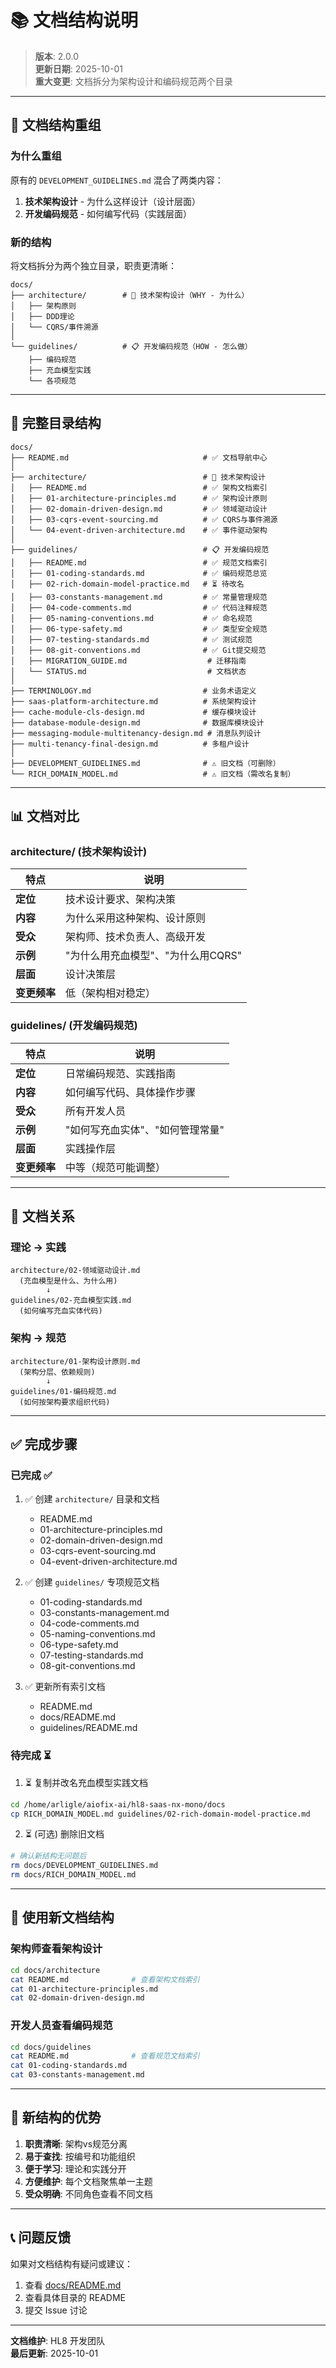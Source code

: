 # 📚 文档结构说明

> **版本**: 2.0.0  
> **更新日期**: 2025-10-01  
> **重大变更**: 文档拆分为架构设计和编码规范两个目录

---

## 🎯 文档结构重组

### 为什么重组

原有的 `DEVELOPMENT_GUIDELINES.md` 混合了两类内容：

1. **技术架构设计** - 为什么这样设计（设计层面）
2. **开发编码规范** - 如何编写代码（实践层面）

### 新的结构

将文档拆分为两个独立目录，职责更清晰：

```
docs/
├── architecture/        # 📐 技术架构设计（WHY - 为什么）
│   ├── 架构原则
│   ├── DDD理论
│   └── CQRS/事件溯源
│
└── guidelines/          # 📋 开发编码规范（HOW - 怎么做）
    ├── 编码规范
    ├── 充血模型实践
    └── 各项规范
```

---

## 📁 完整目录结构

```
docs/
├── README.md                              # ✅ 文档导航中心
│
├── architecture/                          # 📐 技术架构设计
│   ├── README.md                          # ✅ 架构文档索引
│   ├── 01-architecture-principles.md      # ✅ 架构设计原则
│   ├── 02-domain-driven-design.md         # ✅ 领域驱动设计
│   ├── 03-cqrs-event-sourcing.md          # ✅ CQRS与事件溯源
│   └── 04-event-driven-architecture.md    # ✅ 事件驱动架构
│
├── guidelines/                            # 📋 开发编码规范
│   ├── README.md                          # ✅ 规范文档索引
│   ├── 01-coding-standards.md             # ✅ 编码规范总览
│   ├── 02-rich-domain-model-practice.md   # ⏳ 待改名
│   ├── 03-constants-management.md         # ✅ 常量管理规范
│   ├── 04-code-comments.md                # ✅ 代码注释规范
│   ├── 05-naming-conventions.md           # ✅ 命名规范
│   ├── 06-type-safety.md                  # ✅ 类型安全规范
│   ├── 07-testing-standards.md            # ✅ 测试规范
│   ├── 08-git-conventions.md              # ✅ Git提交规范
│   ├── MIGRATION_GUIDE.md                  # 迁移指南
│   └── STATUS.md                           # 文档状态
│
├── TERMINOLOGY.md                         # 业务术语定义
├── saas-platform-architecture.md          # 系统架构设计
├── cache-module-cls-design.md             # 缓存模块设计
├── database-module-design.md              # 数据库模块设计
├── messaging-module-multitenancy-design.md # 消息队列设计
├── multi-tenancy-final-design.md          # 多租户设计
│
├── DEVELOPMENT_GUIDELINES.md              # ⚠️ 旧文档（可删除）
└── RICH_DOMAIN_MODEL.md                   # ⚠️ 旧文档（需改名复制）
```

---

## 📊 文档对比

### architecture/ (技术架构设计)

| 特点 | 说明 |
|------|------|
| **定位** | 技术设计要求、架构决策 |
| **内容** | 为什么采用这种架构、设计原则 |
| **受众** | 架构师、技术负责人、高级开发 |
| **示例** | "为什么用充血模型"、"为什么用CQRS" |
| **层面** | 设计决策层 |
| **变更频率** | 低（架构相对稳定） |

### guidelines/ (开发编码规范)

| 特点 | 说明 |
|------|------|
| **定位** | 日常编码规范、实践指南 |
| **内容** | 如何编写代码、具体操作步骤 |
| **受众** | 所有开发人员 |
| **示例** | "如何写充血实体"、"如何管理常量" |
| **层面** | 实践操作层 |
| **变更频率** | 中等（规范可能调整） |

---

## 🔗 文档关系

### 理论 → 实践

```
architecture/02-领域驱动设计.md
  (充血模型是什么、为什么用)
        ↓
guidelines/02-充血模型实践.md
  (如何编写充血实体代码)
```

### 架构 → 规范

```
architecture/01-架构设计原则.md
  (架构分层、依赖规则)
        ↓
guidelines/01-编码规范.md
  (如何按架构要求组织代码)
```

---

## ✅ 完成步骤

### 已完成 ✅

1. ✅ 创建 `architecture/` 目录和文档
   - README.md
   - 01-architecture-principles.md
   - 02-domain-driven-design.md
   - 03-cqrs-event-sourcing.md
   - 04-event-driven-architecture.md

2. ✅ 创建 `guidelines/` 专项规范文档
   - 01-coding-standards.md
   - 03-constants-management.md
   - 04-code-comments.md
   - 05-naming-conventions.md
   - 06-type-safety.md
   - 07-testing-standards.md
   - 08-git-conventions.md

3. ✅ 更新所有索引文档
   - README.md
   - docs/README.md
   - guidelines/README.md

### 待完成 ⏳

1. ⏳ 复制并改名充血模型实践文档

```bash
cd /home/arligle/aiofix-ai/hl8-saas-nx-mono/docs
cp RICH_DOMAIN_MODEL.md guidelines/02-rich-domain-model-practice.md
```

2. ⏳ (可选) 删除旧文档

```bash
# 确认新结构无问题后
rm docs/DEVELOPMENT_GUIDELINES.md
rm docs/RICH_DOMAIN_MODEL.md
```

---

## 📖 使用新文档结构

### 架构师查看架构设计

```bash
cd docs/architecture
cat README.md              # 查看架构文档索引
cat 01-architecture-principles.md
cat 02-domain-driven-design.md
```

### 开发人员查看编码规范

```bash
cd docs/guidelines
cat README.md              # 查看规范文档索引
cat 01-coding-standards.md
cat 03-constants-management.md
```

---

## 🎉 新结构的优势

1. **职责清晰**: 架构vs规范分离
2. **易于查找**: 按编号和功能组织
3. **便于学习**: 理论和实践分开
4. **方便维护**: 每个文档聚焦单一主题
5. **受众明确**: 不同角色查看不同文档

---

## 📞 问题反馈

如果对文档结构有疑问或建议：

1. 查看 [docs/README.md](./README.md)
2. 查看具体目录的 README
3. 提交 Issue 讨论

---

**文档维护**: HL8 开发团队  
**最后更新**: 2025-10-01
